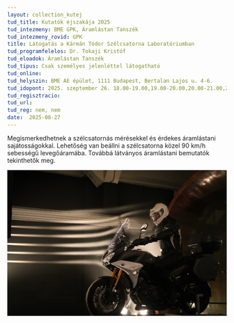 ```yaml
---
layout: collection_kutej
tud_title: Kutatók éjszakája 2025
tud_intezmeny: BME GPK, Áramlástan Tanszék
tud_intezmeny_rovid: GPK
title: Látogatás a Kármán Tódor Szélcsatorna Laboratóriumban
tud_programfelelos: Dr. Tokaji Kristóf
tud_eloadok: Áramlástan Tanszék
tud_tipus: Csak személyes jelenléttel látogatható
tud_online: 
tud_helyszin: BME AE épület, 1111 Budapest, Bertalan Lajos u. 4-6.
tud_idopont: 2025. szeptember 26. 18.00-19.00,19.00-20.00,20.00-21.00,21.00-22.00
tud_regisztracio: 
tud_url: 
tud_reg: nem, nem
date:  2025-08-27
---
```


Megismerkedhetnek a szélcsatornás mérésekkel és érdekes áramlástani sajátosságokkal. Lehetőség van beállni a szélcsatorna közel 90 km/h sebességű levegőáramába. 
Továbbá látványos áramlástani bemutatók tekinthetők meg.

![Látogatás a Kármán Tódor Szélcsatorna Laboratóriumban](../2025/images/latogatas-a-karman-todor-szelcsatorna-laboratoriumban.jpg)

